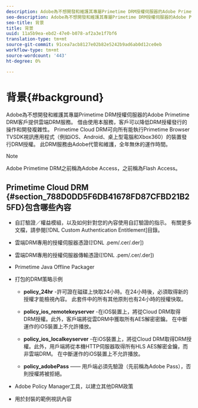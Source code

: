 ```yaml
---
description: Adobe為不想開發和維護其專屬Primetime DRM授權伺服器的Adobe Primetime DRM客戶提供雲端DRM服務。 借由使用本服務，客戶可以降低DRM授權發行的操作和開發複雜性。 Primetime Cloud DRM可向所有能執行Primetime Browser TVSDK視訊應用程式（例如iOS、Android、桌上型電腦和Xbox360）的裝置發行DRM授權。 此DRM服務由Adobe代管和維護，全年無休的運作時間。
seo-description: Adobe為不想開發和維護其專屬Primetime DRM授權伺服器的Adobe Primetime DRM客戶提供雲端DRM服務。 借由使用本服務，客戶可以降低DRM授權發行的操作和開發複雜性。 Primetime Cloud DRM可向所有能執行Primetime Browser TVSDK視訊應用程式（例如iOS、Android、桌上型電腦和Xbox360）的裝置發行DRM授權。 此DRM服務由Adobe代管和維護，全年無休的運作時間。
seo-title: 背景
title: 背景
uuid: 11a5b9ea-ebd2-47e0-b078-af2a3e1f7bf6
translation-type: tm+mt
source-git-commit: 91cea7acb8127e02b82e5242b9ad6ab0d12ce0eb
workflow-type: tm+mt
source-wordcount: '443'
ht-degree: 0%

---
```



# 背景{#background}

Adobe為不想開發和維護其專屬Primetime DRM授權伺服器的Adobe Primetime DRM客戶提供雲端DRM服務。 借由使用本服務，客戶可以降低DRM授權發行的操作和開發複雜性。 Primetime Cloud DRM可向所有能執行Primetime Browser TVSDK視訊應用程式（例如iOS、Android、桌上型電腦和Xbox360）的裝置發行DRM授權。 此DRM服務由Adobe代管和維護，全年無休的運作時間。

>[!NOTE]
>
>Adobe Primetime DRM之前稱為Adobe Access，之前稱為Flash Access。

## Primetime Cloud DRM {#section_788D0DD5F6DB41678FD87CFBD21B25FD}包含哪些內容

* 自訂驗證／權益模組，以及如何針對您的內容使用自訂驗證的指示。 有關更多文檔，請參閱[!DNL Custom Authentication Entitlement]目錄。
* 雲端DRM專用的授權伺服器憑證([!DNL .pem/.cer/.der])

* 雲端DRM專用的授權伺服器傳輸憑證([!DNL .pem/.cer/.der])

* Primetime Java Offline Packager
* 打包的DRM策略示例

   * **policy_24hr** -許可證在磁碟上快取24小時。在24小時後，必須取得新的授權才能檢視內容。 此套件中的所有其他原則也有24小時的授權快取。
   * **policy_ios_remotekeyserver** -在iOS裝置上，將從Cloud DRM取得DRM授權。此外，客戶端將從雲DRM中獲取所有AES解密密鑰。 在中斷運作的iOS裝置上不允許播放。

   * **policy_ios_localkeyserver** -在iOS裝置上，將從Cloud DRM取得DRM授權。此外，用戶端將從本機HTTP伺服器取得所有HLS AES解密金鑰，而非雲端DRM。 在中斷運作的iOS裝置上不允許播放。

   * **policy_adobePass**  —— 用戶端必須先驗證（先前稱為Adobe Pass），否則授權將被拒絕。

* Adobe Policy Manager工具，以建立其他DRM政策
* 用於封裝的範例視訊內容

